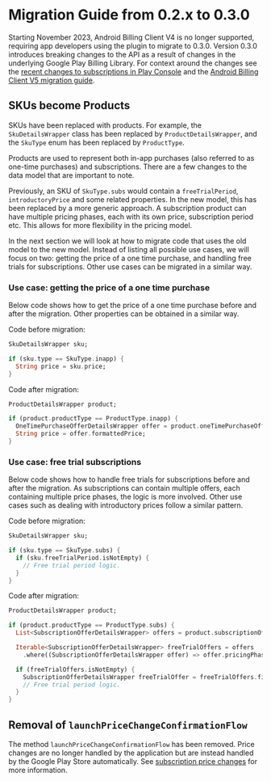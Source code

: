 # Migration Guide from 0.2.x to 0.3.0

Starting November 2023, Android Billing Client V4 is no longer supported,
requiring app developers using the plugin to migrate to 0.3.0.
Version 0.3.0 introduces breaking changes to the API as a result of changes in
the underlying Google Play Billing Library.
For context around the changes see the [recent changes to subscriptions in Play Console][1]
and the [Android Billing Client V5 migration guide][2].

## SKUs become Products

SKUs have been replaced with products. For example, the `SkuDetailsWrapper`
class has been replaced by `ProductDetailsWrapper`, and the `SkuType` enum has
been replaced by `ProductType`.

Products are used to represent both in-app purchases (also referred to as
one-time purchases) and subscriptions. There are a few changes to the data model
that are important to note.

Previously, an SKU of `SkuType.subs` would contain a `freeTrialPeriod`,
`introductoryPrice` and some related properties. In the new model, this has been
replaced by a more generic approach.
A subscription product can have multiple pricing phases, each with its own
price, subscription period etc. This allows for more flexibility in the pricing
model.

In the next section we will look at how to migrate code that uses the old model
to the new model. Instead of listing all possible use cases, we will focus on
two: getting the price of a one time purchase, and handling free trials for
subscriptions. Other use cases can be migrated in a similar way.

### Use case: getting the price of a one time purchase

Below code shows how to get the price of a one time purchase before and after
the migration. Other properties can be obtained in a similar way.

Code before migration:

```dart
SkuDetailsWrapper sku;

if (sku.type == SkuType.inapp) {
  String price = sku.price;
}
```

Code after migration:

```dart
ProductDetailsWrapper product;

if (product.productType == ProductType.inapp) {
  OneTimePurchaseOfferDetailsWrapper offer = product.oneTimePurchaseOfferDetails!;
  String price = offer.formattedPrice;
}
```

### Use case: free trial subscriptions

Below code shows how to handle free trials for subscriptions before and after
the migration. As subscriptions can contain multiple offers, each containing
multiple price phases, the logic is more involved. Other use cases such as
dealing with introductory prices follow a similar pattern.

Code before migration:

```dart
SkuDetailsWrapper sku;

if (sku.type == SkuType.subs) {
  if (sku.freeTrialPeriod.isNotEmpty) {
    // Free trial period logic.
  }
}
```

Code after migration:

```dart
ProductDetailsWrapper product;

if (product.productType == ProductType.subs) {
  List<SubscriptionOfferDetailsWrapper> offers = product.subscriptionOfferDetails!;

  Iterable<SubscriptionOfferDetailsWrapper> freeTrialOffers = offers
    .where((SubscriptionOfferDetailsWrapper offer) => offer.pricingPhases.first.priceAmountMicros == 0);

  if (freeTrialOffers.isNotEmpty) {
    SubscriptionOfferDetailsWrapper freeTrialOffer = freeTrialOffers.first;
    // Free trial period logic.
  }
}
```

## Removal of `launchPriceChangeConfirmationFlow`

The method `launchPriceChangeConfirmationFlow` has been removed. Price changes
are no longer handled by the application but are instead handled by the Google
Play Store automatically. See [subscription price changes][3] for more
information.

<!-- References -->
[1]: https://support.google.com/googleplay/android-developer/answer/12124625
[2]: https://developer.android.com/google/play/billing/migrate-gpblv5
[3]: https://developer.android.com/google/play/billing/subscriptions#price-change
